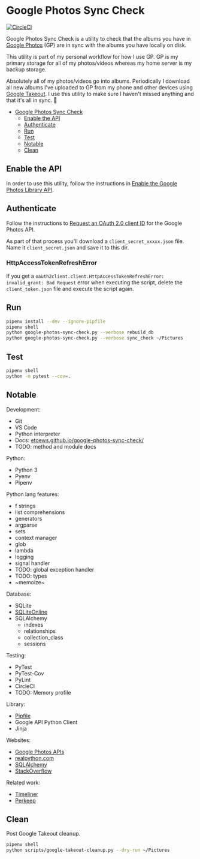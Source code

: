 # Google Photos Sync Check

[![CircleCI](https://circleci.com/gh/etoews/google-photos-sync-check.svg?style=svg)](https://circleci.com/gh/etoews/google-photos-sync-check)

Google Photos Sync Check is a utility to check that the albums you have in [Google Photos](https://photos.google.com/) (GP) are in sync with the albums you have locally on disk.

This utility is part of my personal workflow for how I use GP. GP is my primary storage for all of my photos/videos whereas my home server is my backup storage.

Absolutely all of my photos/videos go into albums. Periodically I download all new albums I've uploaded to GP from my phone and other devices using [Google Takeout](https://photos.google.com/). I use this utility to make sure I haven't missed anything and that it's all in sync. 🔁

<!-- TOC anchormode:github.com insertanchor:false -->

* [Google Photos Sync Check](#google-photos-sync-check)
  * [Enable the API](#enable-the-api)
  * [Authenticate](#authenticate)
  * [Run](#run)
  * [Test](#test)
  * [Notable](#notable)
  * [Clean](#clean)

<!-- /TOC -->


## Enable the API

In order to use this utility, follow the instructions in [Enable the Google Photos Library API](https://developers.google.com/photos/library/guides/get-started#enable-the-api).

## Authenticate

Follow the instructions to [Request an OAuth 2.0 client ID](https://developers.google.com/photos/library/guides/get-started#request-id) for the Google Photos API.

As part of that process you'll download a `client_secret_xxxxx.json` file. Name it `client_secret.json` and save it to this dir.

### HttpAccessTokenRefreshError

If you get a `oauth2client.client.HttpAccessTokenRefreshError: invalid_grant: Bad Request` error when executing the script, delete the `client_token.json` file and execute the script again.

## Run

```bash
pipenv install --dev --ignore-pipfile
pipenv shell
python google-photos-sync-check.py --verbose rebuild_db
python google-photos-sync-check.py --verbose sync_check ~/Pictures
```

## Test

```bash
pipenv shell
python -m pytest --cov=.
```

## Notable

Development:
* Git
* VS Code
* Python interpreter
* Docs: [etoews.github.io/google-photos-sync-check/](https://etoews.github.io/google-photos-sync-check/)
* TODO: method and module docs

Python:
* Python 3
* Pyenv
* Pipenv

Python lang features:
* f strings
* list comprehensions
* generators
* argparse
* sets
* context manager
* glob
* lambda
* logging
* signal handler
* TODO: global exception handler
* TODO: types
* ~memoize~

Database:
* SQLite
* [SQLiteOnline](https://sqliteonline.com/)
* SQLAlchemy
  * indexes
  * relationships
  * collection_class
  * sessions

Testing:
* PyTest
* PyTest-Cov
* PyLint
* CircleCI
* TODO: Memory profile

Library:
* [Pipfile](Pipfile)
* Google API Python Client
* Jinja

Websites:
* [Google Photos APIs](https://developers.google.com/photos)
* [realpython.com](https://realpython.com/)
* [SQLAlchemy](https://docs.sqlalchemy.org/en/13/orm/tutorial.html)
* [StackOverflow](https://stackoverflow.com)

Related work:
* [Timeliner](https://github.com/mholt/timeliner)
* [Perkeep](https://perkeep.org)

## Clean

Post Google Takeout cleanup.

```bash
pipenv shell
python scripts/google-takeout-cleanup.py --dry-run ~/Pictures
```
